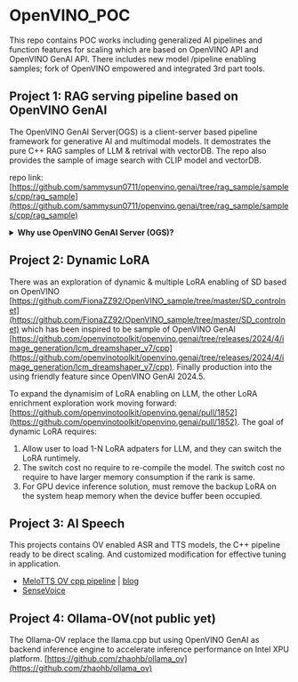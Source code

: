 # OpenVINO_POC
This repo contains POC works including generalized AI pipelines and function features for scaling which are based on OpenVINO API and OpenVINO GenAI API. There includes new model /pipeline enabling samples; fork of OpenVINO empowered and integrated 3rd part tools.

## Project 1: RAG serving pipeline based on OpenVINO GenAI
The OpenVINO GenAI Server(OGS) is a client-server based pipeline framework for generative AI and multimodal models. It demostrates the pure C++ RAG samples of LLM & retrival with vectorDB. The repo also provides the sample of image search with CLIP model and vectorDB.

repo link: [https://github.com/sammysun0711/openvino.genai/tree/rag_sample/samples/cpp/rag_sample](https://github.com/sammysun0711/openvino.genai/tree/rag_sample/samples/cpp/rag_sample)
<details>
<summary><b>Why use OpenVINO GenAI Server (OGS)? </b></summary>
<li>Most <b>light-weighted</b> serving solution without docker container;</li> 
<li>Pure <b>C++ interface</b> for edge/client application deployment;</li>
<li>Pure OpenVINO backend with <b>minimum package size</b>;</li>
<li><b>Cross Hardware platform</b> deployment among Intel CPU/iGPU/dGPU/NPU;</li>
  
  ![OpenVINO GenAI Server Architecture](https://github.com/user-attachments/assets/faa394cf-4a03-48db-990e-0a44102b787d "OpenVINO GenAI Server Architecture")
</details>

## Project 2: Dynamic LoRA
There was an exploration of dynamic & multiple LoRA enabling of SD based on OpenVINO [https://github.com/FionaZZ92/OpenVINO_sample/tree/master/SD_controlnet](https://github.com/FionaZZ92/OpenVINO_sample/tree/master/SD_controlnet) which has been inspired to be sample of OpenVINO GenAI [https://github.com/openvinotoolkit/openvino.genai/tree/releases/2024/4/image_generation/lcm_dreamshaper_v7/cpp](https://github.com/openvinotoolkit/openvino.genai/tree/releases/2024/4/image_generation/lcm_dreamshaper_v7/cpp). Finally production into the using friendly feature since OpenVINO GenAI 2024.5.

To expand the dynamisim of LoRA enabling on LLM, the other LoRA enrichment exploration work moving forward: [https://github.com/openvinotoolkit/openvino.genai/pull/1852](https://github.com/openvinotoolkit/openvino.genai/pull/1852). The goal of dynamic LoRA requires:
1. Allow user to load 1-N LoRA adpaters for LLM, and they can switch the LoRA runtimely. 
2. The switch cost no require to re-compile the model. The switch cost no require to have larger memory consumption if the rank is same.
3. For GPU device inference solution, must remove the backup LoRA on the system heap memory when the device buffer been occupied. 

## Project 3: AI Speech
This projects contains OV enabled ASR and TTS models, the C++ pipeline ready to be direct scaling. And customized modification for effective tuning in application.
* [MeloTTS OV cpp pipeline](https://github.com/apinge/MeloTTS.cpp) | [blog](https://blog.openvino.ai/blog-posts/optimizing-melotts-for-aipc-deployment-with-openvino-a-lightweight-tts-solution)
* [SenseVoice](https://github.com/apinge/SenseVoice.OpenVINO)

## Project 4: Ollama-OV(not public yet)
The Ollama-OV replace the llama.cpp but using OpenVINO GenAI as backend inference engine to accelerate inference performance on Intel XPU platform.
[https://github.com/zhaohb/ollama_ov](https://github.com/zhaohb/ollama_ov)


